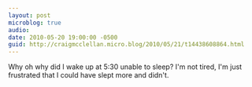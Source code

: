 ```yaml
---
layout: post
microblog: true
audio: 
date: 2010-05-20 19:00:00 -0500
guid: http://craigmcclellan.micro.blog/2010/05/21/t14438608864.html
---
```

Why oh why did I wake up at 5:30 unable to sleep? I'm not tired, I'm just frustrated that I could have slept more and didn't.
